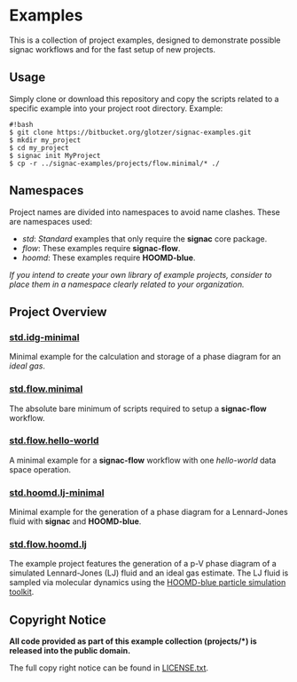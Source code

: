 # Examples

This is a collection of project examples, designed to demonstrate possible signac workflows and for the fast setup of new projects.

## Usage

Simply clone or download this repository and copy the scripts related to a specific example into your project root directory.
Example:

```
#!bash
$ git clone https://bitbucket.org/glotzer/signac-examples.git
$ mkdir my_project
$ cd my_project
$ signac init MyProject
$ cp -r ../signac-examples/projects/flow.minimal/* ./
```

## Namespaces

Project names are divided into namespaces to avoid name clashes.
These are namespaces used:

  * *std*: *Standard* examples that only require the **signac** core package.
  * *flow*: These examples require **signac-flow**.
  * *hoomd*: These examples require **HOOMD-blue**.

*If you intend to create your own library of example projects, consider to place them in a namespace clearly related to your organization.*

## Project Overview

### [std.idg-minimal](std.idg-minimal/)

Minimal example for the calculation and storage of a phase diagram for an *ideal gas*.

### [std.flow.minimal](std.flow.minimal/)

The absolute bare minimum of scripts required to setup a **signac-flow** workflow.

### [std.flow.hello-world](std.flow.hello-world/)

A minimal example for a **signac-flow** workflow with one *hello-world* data space operation.

### [std.hoomd.lj-minimal](std.hoomd.lj-minimal)

Minimal example for the generation of a phase diagram for a Lennard-Jones fluid with **signac** and **HOOMD-blue**.

### [std.flow.hoomd.lj](std.flow.hoomd.lj)

The example project features the generation of a p-V phase diagram of a simulated Lennard-Jones (LJ) fluid and an ideal gas estimate.
The LJ fluid is sampled via molecular dynamics using the [HOOMD-blue particle simulation toolkit](https://glotzerlab.engin.umich.edu/hoomd-blue/).

## Copyright Notice

**All code provided as part of this example collection (projects/*) is released into the public domain.**

The full copy right notice can be found in [LICENSE.txt](LICENSE.txt).

